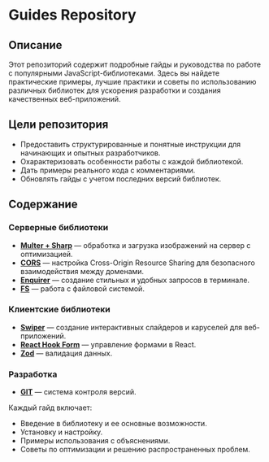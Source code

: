 # Guides Repository

## Описание

Этот репозиторий содержит подробные гайды и руководства по работе с популярными JavaScript-библиотеками. Здесь вы найдете практические примеры, лучшие практики и советы по использованию различных библиотек для ускорения разработки и создания качественных веб-приложений.

## Цели репозитория

- Предоставить структурированные и понятные инструкции для начинающих и опытных разработчиков.
- Охарактеризовать особенности работы с каждой библиотекой.
- Дать примеры реального кода с комментариями.
- Обновлять гайды с учетом последних версий библиотек.

## Содержание

### Серверные библиотеки
- [**Multer + Sharp**](./server/multer+sharp.md) — обработка и загрузка изображений на сервер с оптимизацией.
- [**CORS**](./server/CORS.md) — настройка Cross-Origin Resource Sharing для безопасного взаимодействия между доменами.
- [**Enquirer**](./server/enquirer.md) — создание стильных и удобных запросов в терминале.
- [**FS**](./server/fs.md) — работа с файловой системой.

### Клиентские библиотеки
- [**Swiper**](./client/swiper.md) — создание интерактивных слайдеров и каруселей для веб-приложений.
- [**React Hook Form**](./client/react-hook-form.md) — управление формами в React.
- [**Zod**](./client/zod.md) — валидация данных.

### Разработка
- [**GIT**](./development/git.md) — система контроля версий.

Каждый гайд включает:
- Введение в библиотеку и ее основные возможности.
- Установку и настройку.
- Примеры использования с объяснениями.
- Советы по оптимизации и решению распространенных проблем.
